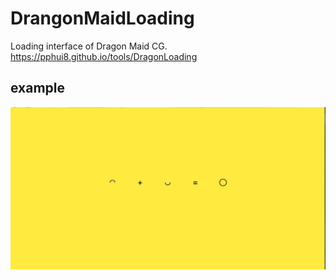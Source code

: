 # DrangonMaidLoading
Loading interface of Dragon Maid CG.  
https://pphui8.github.io/tools/DragonLoading

## example
![example](./example.jpg)
